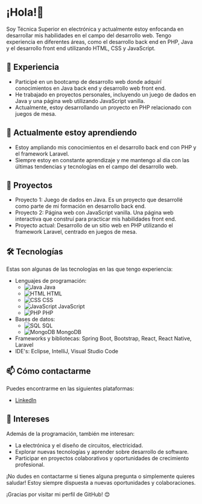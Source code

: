 # ¡Hola!👋

Soy Técnica Superior en electrónica y actualmente estoy enfocanda en desarrollar mis habilidades en el campo del desarrollo web. Tengo experiencia en diferentes áreas, como el desarrollo back end en PHP, Java y el desarrollo front end utilizando HTML, CSS y JavaScript.

## 🔭 Experiencia

- Participé en un bootcamp de desarrollo web donde adquirí conocimientos en Java back end y desarrollo web front end.
- He trabajado en proyectos personales, incluyendo un juego de dados en Java y una página web utilizando JavaScript vanilla.
- Actualmente, estoy desarrollando un proyecto en PHP relacionado con juegos de mesa.

## 🌱 Actualmente estoy aprendiendo

- Estoy ampliando mis conocimientos en el desarrollo back end con PHP y el framework Laravel.
- Siempre estoy en constante aprendizaje y me mantengo al día con las últimas tendencias y tecnologías en el campo del desarrollo web.

## 💼 Proyectos

- Proyecto 1: Juego de dados en Java. Es un proyecto que desarrollé como parte de mi formación en desarrollo back end.
- Proyecto 2: Página web con JavaScript vanilla. Una página web interactiva que construí para practicar mis habilidades front end.
- Proyecto actual: Desarrollo de un sitio web en PHP utilizando el framework Laravel, centrado en juegos de mesa.

## 🛠️ Tecnologías

Estas son algunas de las tecnologías en las que tengo experiencia:
- Lenguajes de programación:
    - ![Java](https://img.icons8.com/color/32/000000/java-coffee-cup-logo.png) Java
    - ![HTML](https://img.icons8.com/color/32/000000/html-5.png) HTML
    - ![CSS](https://img.icons8.com/color/32/000000/css3.png) CSS
    - ![JavaScript](https://img.icons8.com/color/32/000000/javascript.png) JavaScript
    - ![PHP](https://img.icons8.com/officel/32/000000/php-logo.png) PHP
- Bases de datos: 
    - ![SQL](https://img.icons8.com/dusk/32/000000/sql.png) SQL
    - ![MongoDB](https://img.icons8.com/color/32/000000/mongodb.png) MongoDB
- Frameworks y bibliotecas: Spring Boot, Bootstrap, React, React Native, Laravel
- IDE's: Eclipse, IntelliJ, Visual Studio Code
  
## 📫 Cómo contactarme

Puedes encontrarme en las siguientes plataformas:

- [LinkedIn](https://www.linkedin.com/in/mcarmen-martinez-cortes/)

## 👀 Intereses

Además de la programación, también me interesan:

- La electrónica y el diseño de circuitos, electricidad.
- Explorar nuevas tecnologías y aprender sobre desarrollo de software.
- Participar en proyectos colaborativos y oportunidades de crecimiento profesional.

¡No dudes en contactarme si tienes alguna pregunta o simplemente quieres saludar! Estoy siempre dispuesta a nuevas oportunidades y colaboraciones.

¡Gracias por visitar mi perfil de GitHub! 😊
